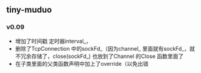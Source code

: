 ## tiny-muduo
### v0.09
- 增加了时间戳 定时器interval_，
- 删除了TcpConnection 中的sockFd_（因为channel_ 里面就有sockFd_，就不冗余存储了，close(sockFd_) 也放到了Channel 的Close 函数里面了
- 在子类里面的父类函数声明中加上了override（以免出错